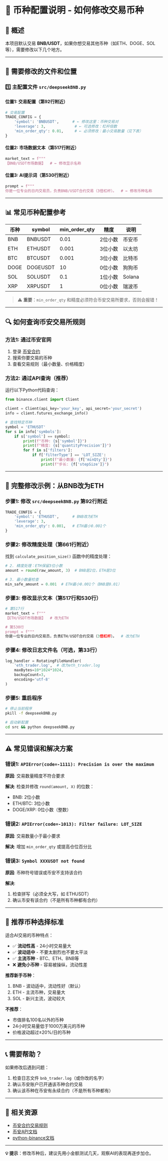 # 🔧 币种配置说明 - 如何修改交易币种

## 📌 概述

本项目默认交易 **BNB/USDT**，如果你想交易其他币种（如ETH、DOGE、SOL等），需要修改以下几个地方。

---

## 🎯 需要修改的文件和位置

### 1️⃣ **主配置文件** `src/deepseekBNB.py`

#### 位置1: 交易配置（第92行附近）

```python
# 交易配置
TRADE_CONFIG = {
    'symbol': 'BNBUSDT',      # ← 修改这里：币种交易对
    'leverage': 3,             # ← 可选修改：杠杆倍数
    'min_order_qty': 0.01,     # ← 必须修改：最小交易数量（见下表）
}
```

#### 位置2: 市场数据文本（第517行附近）

```python
market_text = f"""
【BNB/USDT市场数据】  # ← 修改显示名称
```

#### 位置3: AI提示词（第530行附近）

```python
prompt = f"""
你是一位专业的日内交易员，负责BNB/USDT合约交易（3倍杠杆）。  # ← 修改币种名称
```

---

## 📊 常见币种配置参考

| 币种 | symbol | min_order_qty | 精度 | 说明 |
|------|--------|---------------|------|------|
| BNB | BNBUSDT | 0.01 | 2位小数 | 币安币 |
| ETH | ETHUSDT | 0.001 | 3位小数 | 以太坊 |
| BTC | BTCUSDT | 0.001 | 3位小数 | 比特币 |
| DOGE | DOGEUSDT | 10 | 0位小数 | 狗狗币 |
| SOL | SOLUSDT | 0.1 | 1位小数 | Solana |
| XRP | XRPUSDT | 1 | 0位小数 | 瑞波币 |

> ⚠️ **重要**：`min_order_qty` 和精度必须符合币安交易所要求，否则会报错！

---

## 🔍 如何查询币安交易所规则

### 方法1: 通过币安官网
1. 登录 [币安合约](https://www.binance.com/zh-CN/futures)
2. 搜索你要交易的币种
3. 查看交易规则（最小数量、价格精度）

### 方法2: 通过API查询（推荐）

运行以下Python代码查询：

```python
from binance.client import Client

client = Client(api_key='your_key', api_secret='your_secret')
info = client.futures_exchange_info()

# 查找特定币种
symbol = 'ETHUSDT'
for s in info['symbols']:
    if s['symbol'] == symbol:
        print(f"币种: {s['symbol']}")
        print(f"精度: {s['quantityPrecision']}")
        for f in s['filters']:
            if f['filterType'] == 'LOT_SIZE':
                print(f"最小数量: {f['minQty']}")
                print(f"步长: {f['stepSize']}")
```

---

## 📝 完整修改示例：从BNB改为ETH

### 步骤1: 修改 `src/deepseekBNB.py` 第92行附近

```python
TRADE_CONFIG = {
    'symbol': 'ETHUSDT',      # BNB改为ETH
    'leverage': 3,
    'min_order_qty': 0.001,   # ETH最小0.001个
}
```

### 步骤2: 修改精度处理（第661行附近）

找到 `calculate_position_size()` 函数中的精度处理：

```python
# 2. 精度处理：ETH保留3位小数
amount = round(raw_amount, 3)  # BNB是2位，ETH是3位

# 3. 最小数量检查
min_safe_amount = 0.001  # ETH最小0.001个（BNB是0.01）
```

### 步骤3: 修改显示文本（第517行和530行）

```python
# 第517行
market_text = f"""
【ETH/USDT市场数据】  # 改为ETH

# 第530行
prompt = f"""
你是一位专业的日内交易员，负责ETH/USDT合约交易（3倍杠杆）。  # 改为ETH
```

### 步骤4: 修改日志文件名（可选，第33行）

```python
log_handler = RotatingFileHandler(
    'eth_trader.log',  # 改为eth_trader.log
    maxBytes=10*1024*1024,
    backupCount=3,
    encoding='utf-8'
)
```

### 步骤5: 重启程序

```bash
# 停止当前程序
pkill -f deepseekBNB.py

# 启动新配置
cd src && python deepseekBNB.py
```

---

## ⚠️ 常见错误和解决方案

### 错误1: `APIError(code=-1111): Precision is over the maximum`

**原因**: 交易数量精度不符合要求

**解决**: 检查并修改 `round(amount, X)` 的位数：
- BNB: 2位小数
- ETH/BTC: 3位小数
- DOGE/XRP: 0位小数（整数）

### 错误2: `APIError(code=-1013): Filter failure: LOT_SIZE`

**原因**: 交易数量小于最小要求

**解决**: 增加 `min_order_qty` 或提高仓位百分比

### 错误3: `Symbol XXXUSDT not found`

**原因**: 币种符号错误或币安不支持该合约

**解决**: 
1. 检查拼写（必须全大写，如 ETHUSDT）
2. 确认币安有该合约（不是所有币种都有合约）

---

## 🎯 推荐币种选择标准

适合AI交易的币种特点：
- ✅ **流动性高** - 24小时交易量大
- ✅ **波动适中** - 不要太剧烈也不要太平淡
- ✅ **主流币种** - BTC、ETH、BNB等
- ❌ **避免小币种** - 容易被操纵，流动性差

**推荐新手币种**：
1. BNB - 波动适中，流动性好（默认）
2. ETH - 主流币种，交易量大
3. SOL - 新兴主流，波动较大

**不推荐**：
- 市值排名100名以外的币种
- 24小时交易量低于1000万美元的币种
- 价格波动超过±20%/日的币种

---

## 📞 需要帮助？

如果修改后遇到问题：
1. 检查日志文件 `bnb_trader.log`（或你改的名字）
2. 确认币安账户已开通该币种合约交易
3. 确认该币种在币安有永续合约（不是所有币种都有）

---

## 🔗 相关资源

- [币安合约交易规则](https://www.binance.com/zh-CN/futures/trading-rules)
- [币安API文档](https://binance-docs.github.io/apidocs/futures/cn/)
- [python-binance文档](https://python-binance.readthedocs.io/)

---

**💡 提示**：修改币种后，建议先用小金额测试几天，观察AI的表现再逐步加仓。

